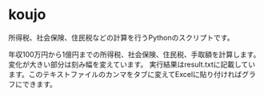 # koujo
所得税、社会保険、住民税などの計算を行うPythonのスクリプトです。

年収100万円から1億円までの所得税、社会保険、住民税、手取額を計算します。
変化が大きい部分は刻み幅を変えています。
実行結果はresult.txtに記載しています。このテキストファイルのカンマをタブに変えてExcelに貼り付ければグラフにできます。
